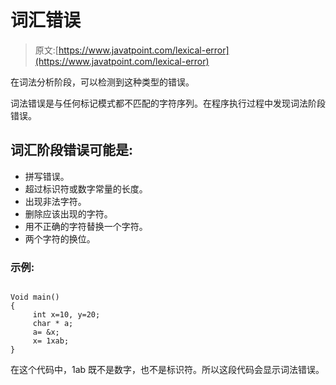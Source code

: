 # 词汇错误

> 原文:[https://www.javatpoint.com/lexical-error](https://www.javatpoint.com/lexical-error)

在词法分析阶段，可以检测到这种类型的错误。

词法错误是与任何标记模式都不匹配的字符序列。在程序执行过程中发现词法阶段错误。

## 词汇阶段错误可能是:

*   拼写错误。
*   超过标识符或数字常量的长度。
*   出现非法字符。
*   删除应该出现的字符。
*   用不正确的字符替换一个字符。
*   两个字符的换位。

### 示例:

```

Void main()
{
     int x=10, y=20;
     char * a;
     a= &x;
     x= 1xab;
}

```

在这个代码中，1ab 既不是数字，也不是标识符。所以这段代码会显示词法错误。